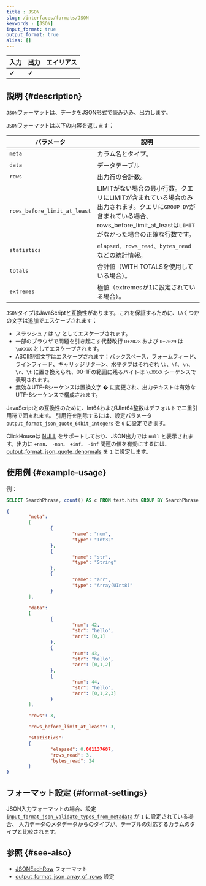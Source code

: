 ```yaml
---
title : JSON
slug: /interfaces/formats/JSON
keywords : [JSON]
input_format: true
output_format: true
alias: []
---
```


| 入力  | 出力 | エイリアス |
|-------|------|-------|
| ✔     | ✔    |       |

## 説明 {#description}

`JSON`フォーマットは、データをJSON形式で読み込み、出力します。

`JSON`フォーマットは以下の内容を返します：

| パラメータ                    | 説明                                                                                                                                                                                                                  |
|------------------------------|----------------------------------------------------------------------------------------------------------------------------------------------------------------------------------------------------------------------|
| `meta`                       | カラム名とタイプ。                                                                                                                                                                                                  |
| `data`                       | データテーブル                                                                                                                                                                                                      |
| `rows`                       | 出力行の合計数。                                                                                                                                                                                                    |
| `rows_before_limit_at_least` | LIMITがない場合の最小行数。クエリにLIMITが含まれている場合のみ出力されます。クエリに`GROUP BY`が含まれている場合、rows_before_limit_at_leastは`LIMIT`がなかった場合の正確な行数です。                             |
| `statistics`                 | `elapsed`、`rows_read`、`bytes_read`などの統計情報。                                                                                                                                                                |
| `totals`                     | 合計値（WITH TOTALSを使用している場合）。                                                                                                                                                                            |
| `extremes`                   | 極値（extremesが1に設定されている場合）。                                                                                                                                                                            |

`JSON`タイプはJavaScriptと互換性があります。これを保証するために、いくつかの文字は追加でエスケープされます：
- スラッシュ `/` は `\/` としてエスケープされます。
- 一部のブラウザで問題を引き起こす代替改行 `U+2028` および `U+2029` は `\uXXXX` としてエスケープされます。
- ASCII制御文字はエスケープされます：バックスペース、フォームフィード、ラインフィード、キャリッジリターン、水平タブはそれぞれ `\b`、`\f`、`\n`、`\r`、`\t` に置き換えられ、00-1Fの範囲に残るバイトは `\uXXXX` シーケンスで表現されます。
- 無効なUTF-8シーケンスは置換文字 � に変更され、出力テキストは有効なUTF-8シーケンスで構成されます。

JavaScriptとの互換性のために、Int64およびUInt64整数はデフォルトで二重引用符で囲まれます。
引用符を削除するには、設定パラメータ [`output_format_json_quote_64bit_integers`](/operations/settings/settings-formats.md/#output_format_json_quote_64bit_integers) を `0` に設定できます。

ClickHouseは [NULL](/sql-reference/syntax.md) をサポートしており、JSON出力では `null` と表示されます。出力に `+nan`、 `-nan`、 `+inf`、 `-inf` 関連の値を有効にするには、 [output_format_json_quote_denormals](/operations/settings/settings-formats.md/#output_format_json_quote_denormals) を `1` に設定します。

## 使用例 {#example-usage}

例：

```sql
SELECT SearchPhrase, count() AS c FROM test.hits GROUP BY SearchPhrase WITH TOTALS ORDER BY c DESC LIMIT 5 FORMAT JSON
```

```json
{
        "meta":
        [
                {
                        "name": "num",
                        "type": "Int32"
                },
                {
                        "name": "str",
                        "type": "String"
                },
                {
                        "name": "arr",
                        "type": "Array(UInt8)"
                }
        ],

        "data":
        [
                {
                        "num": 42,
                        "str": "hello",
                        "arr": [0,1]
                },
                {
                        "num": 43,
                        "str": "hello",
                        "arr": [0,1,2]
                },
                {
                        "num": 44,
                        "str": "hello",
                        "arr": [0,1,2,3]
                }
        ],

        "rows": 3,

        "rows_before_limit_at_least": 3,

        "statistics":
        {
                "elapsed": 0.001137687,
                "rows_read": 3,
                "bytes_read": 24
        }
}
```

## フォーマット設定 {#format-settings}

JSON入力フォーマットの場合、設定 [`input_format_json_validate_types_from_metadata`](/operations/settings/settings-formats.md/#input_format_json_validate_types_from_metadata) が `1` に設定されている場合、
入力データのメタデータからのタイプが、テーブルの対応するカラムのタイプと比較されます。

## 参照 {#see-also}

- [JSONEachRow](/interfaces/formats/JSONEachRow) フォーマット
- [output_format_json_array_of_rows](/operations/settings/settings-formats.md/#output_format_json_array_of_rows) 設定
